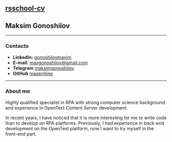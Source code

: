 ## [rsschool-cv](https://github.com/maxermine/rsschool-cv/)
## Maksim Gonoshilov
---
### Contacts
* **LinkedIn:** [gonoshilovmaxim](https://www.linkedin.com/in/gonoshilovmaxim/)
* **E-mail:** [maxgonoshilov@gmail.com](maxgonoshilov@gmail.com)
* **Telegram** [maksimgonoshilov](https://t.me/maksimgonoshilov)
* **GitHub** [maxermine](https://github.com/maxermine/)
---
### About me
Highly qualified specialist in RPA with strong computer science background and experience in OpenText Content Server development.

In recent years, I have noticed that it is more interesting for me to write code than to develop on RPA platforms.
Previously, I had experience in back-end development on the OpenText platform, now I want to try myself in the front-end part.